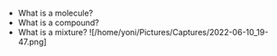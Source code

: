 * What is a molecule?
* What is a compound?
* What is a mixture?
![/home/yoni/Pictures/Captures/2022-06-10_19-47.png]
